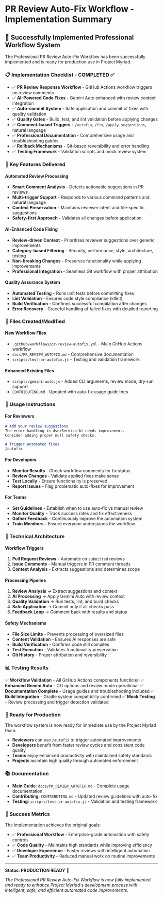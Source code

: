 # PR Review Auto-Fix Workflow - Implementation Summary

## 🎉 Successfully Implemented Professional Workflow System

The Professional PR Review Auto-Fix Workflow has been successfully implemented and is ready for production use in Project Myriad.

### 📋 Implementation Checklist - COMPLETED ✅

- ✅ **PR Review Response Workflow** - GitHub Actions workflow triggers on review comments
- ✅ **AI-Powered Code Fixes** - Gemini Auto enhanced with review context integration
- ✅ **Auto-commit System** - Safe application and commit of fixes with quality validation
- ✅ **Quality Gates** - Build, test, and lint validation before applying changes
- ✅ **Comment-based Triggers** - `/autofix`, `/fix`, `/apply-suggestions`, natural language
- ✅ **Professional Documentation** - Comprehensive usage and troubleshooting guides
- ✅ **Rollback Mechanisms** - Git-based reversibility and error handling
- ✅ **Testing Framework** - Validation scripts and mock review system

### 🚀 Key Features Delivered

#### Automated Review Processing
- **Smart Comment Analysis** - Detects actionable suggestions in PR reviews
- **Multi-trigger Support** - Responds to various command patterns and natural language
- **Context Preservation** - Maintains reviewer intent and file-specific suggestions
- **Safety-first Approach** - Validates all changes before application

#### AI-Enhanced Code Fixing
- **Review-driven Context** - Prioritizes reviewer suggestions over generic improvements
- **Category-based Filtering** - Security, performance, style, architecture, testing
- **Non-breaking Changes** - Preserves functionality while applying improvements
- **Professional Integration** - Seamless Git workflow with proper attribution

#### Quality Assurance System
- **Automated Testing** - Runs unit tests before committing fixes
- **Lint Validation** - Ensures code style compliance (ktlint)
- **Build Verification** - Confirms successful compilation after changes
- **Error Recovery** - Graceful handling of failed fixes with detailed reporting

### 📁 Files Created/Modified

#### New Workflow Files
- `.github/workflows/pr-review-autofix.yml` - Main GitHub Actions workflow
- `docs/PR_REVIEW_AUTOFIX.md` - Comprehensive documentation
- `scripts/test-pr-autofix.js` - Testing and validation framework

#### Enhanced Existing Files
- `scripts/gemini-auto.js` - Added CLI arguments, review mode, dry-run support
- `CONTRIBUTING.md` - Updated with auto-fix usage guidelines

### 🎯 Usage Instructions

#### For Reviewers
```markdown
# Add your review suggestions
The error handling in UserService.kt needs improvement.
Consider adding proper null safety checks.

# Trigger automated fixes
/autofix
```

#### For Developers
- **Monitor Results** - Check workflow comments for fix status
- **Review Changes** - Validate applied fixes make sense
- **Test Locally** - Ensure functionality is preserved
- **Report Issues** - Flag problematic auto-fixes for improvement

#### For Teams
- **Set Guidelines** - Establish when to use auto-fix vs manual review
- **Monitor Quality** - Track success rates and fix effectiveness
- **Gather Feedback** - Continuously improve the automation system
- **Train Members** - Ensure everyone understands the workflow

### 🔧 Technical Architecture

#### Workflow Triggers
1. **Pull Request Reviews** - Automatic on `submitted` reviews
2. **Issue Comments** - Manual triggers in PR comment threads
3. **Context Analysis** - Extracts suggestions and determines scope

#### Processing Pipeline
1. **Review Analysis** → Extract suggestions and context
2. **AI Processing** → Apply Gemini Auto with review context
3. **Quality Validation** → Run tests, lint, and build checks
4. **Safe Application** → Commit only if all checks pass
5. **Feedback Loop** → Comment back with results and status

#### Safety Mechanisms
- **File Size Limits** - Prevents processing of oversized files
- **Content Validation** - Ensures AI responses are safe
- **Build Verification** - Confirms code still compiles
- **Test Execution** - Validates functionality preservation
- **Git History** - Proper attribution and reversibility

### 📊 Testing Results

✅ **Workflow Validation** - All GitHub Actions components functional
✅ **Enhanced Gemini Auto** - CLI options and review mode operational
✅ **Documentation Complete** - Usage guides and troubleshooting included
✅ **Build Integration** - Gradle system compatibility confirmed
✅ **Mock Testing** - Review processing and trigger detection validated

### 🔮 Ready for Production

The workflow system is now ready for immediate use by the Project Myriad team:

- **Reviewers** can use `/autofix` to trigger automated improvements
- **Developers** benefit from faster review cycles and consistent code quality
- **Teams** enjoy enhanced productivity with maintained safety standards
- **Projects** maintain high quality through automated enforcement

### 📚 Documentation

- **Main Guide**: `docs/PR_REVIEW_AUTOFIX.md` - Complete usage documentation
- **Contributing**: `CONTRIBUTING.md` - Updated review guidelines with auto-fix
- **Testing**: `scripts/test-pr-autofix.js` - Validation and testing framework

### 🎯 Success Metrics

The implementation achieves the original goals:
- ✅ **Professional Workflow** - Enterprise-grade automation with safety controls
- ✅ **Code Quality** - Maintains high standards while improving efficiency
- ✅ **Developer Experience** - Faster reviews with intelligent automation
- ✅ **Team Productivity** - Reduced manual work on routine improvements

---

**Status: PRODUCTION READY** 🚀

*The Professional PR Review Auto-Fix Workflow is now fully implemented and ready to enhance Project Myriad's development process with intelligent, safe, and efficient automated code improvements.*